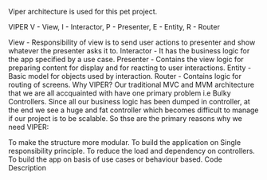 Viper architecture is used for this pet project. 

VIPER
V - View, I - Interactor, P - Presenter, E - Entity, R - Router

View - Responsibility of view is to send user actions to presenter and show whatever the presenter asks it to.
Interactor - It has the business logic for the app specified by a use case.
Presenter - Contains the view logic for preparing content for display and for reacting to user interactions.
Entity - Basic model for objects used by interaction.
Router - Contains logic for routing of screens.
Why VIPER?
Our traditional MVC and MVM architecture that we are all accquainted with have one primary problem i.e Bulky Controllers. Since all our business logic has been dumped in controller, at the end we see a huge and fat controller which becomes difficult to manage if our project is to be scalable. So thse are the primary reasons why we need VIPER:

To make the structure more modular.
To build the application on Single responsibility principle.
To reduce the load and dependency on controllers.
To build the app on basis of use cases or behaviour based.
Code Description


